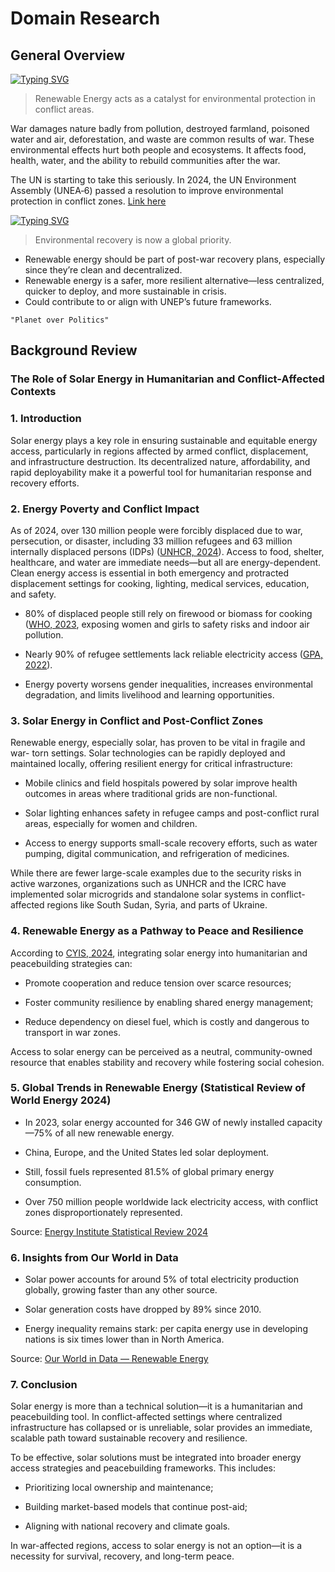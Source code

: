 # Domain Research

## General Overview

[![Typing SVG](https://readme-typing-svg.herokuapp.com?font=times+new+roman&weight=900&size=26&duration=5015&pause=1000&color=DA6820&vCenter=true&repeat=false&width=550&height=46&lines=How+wars+change+energy+in+communities%3F)](https://git.io/typing-svg)

> Renewable Energy acts as a catalyst for environmental protection in conflict
 areas.

War damages nature badly from pollution, destroyed farmland, poisoned water
 and air, deforestation, and waste are common results of war.
These environmental effects hurt both people and ecosystems.
 It affects food, health, water, and the ability to rebuild communities
  after the war.  

The UN is starting to take this seriously. In 2024, the UN Environment
Assembly (UNEA‑6) passed a resolution to improve environmental protection in
conflict zones.
[Link here](https://www.bic-rhr.com/research/strengthening-environmental-resilience-conflict-zones-analysis-unea-6-resolution-and-perac)

[![Typing SVG](https://readme-typing-svg.herokuapp.com?font=times+new+roman&weight=900&size=26&duration=5015&pause=1000&color=49A3B8&vCenter=true&repeat=false&width=550&height=46&lines=Why+Renewable+Energy%3F)](https://git.io/typing-svg)

  >Environmental recovery is now a global priority.

- Renewable energy should be part of post-war recovery plans, especially since
  they’re clean and decentralized.
- Renewable energy is a safer, more resilient alternative—less centralized,
  quicker to deploy, and more sustainable in crisis.
- Could contribute to or align with UNEP’s future frameworks.

 ``` "Planet over Politics" ```

## Background Review

### The Role of Solar Energy in Humanitarian and Conflict-Affected Contexts

### 1. Introduction

Solar energy plays a key role in ensuring sustainable and equitable energy
access, particularly in regions affected by armed conflict, displacement, and
infrastructure destruction. Its decentralized nature, affordability, and rapid
deployability make it a powerful tool for humanitarian response and recovery
efforts.

### 2. Energy Poverty and Conflict Impact

As of 2024, over 130 million people were forcibly displaced due to war,
persecution, or disaster, including 33 million refugees and 63 million
internally displaced persons (IDPs) ([UNHCR,
2024](https://reporting.unhcr.org/global-appeal-2024-6383)). Access to food,
shelter, healthcare, and water are immediate needs—but all are energy-dependent.
Clean energy access is essential in both emergency and protracted displacement
settings for cooking, lighting, medical services, education, and safety.

- 80% of displaced people still rely on firewood or biomass for cooking ([WHO,
  2023](https://energypedia.info/wiki/Energy_Access_in_Displacement_Settings),
  exposing women and girls to safety risks and indoor
  air pollution.

- Nearly 90% of refugee settlements lack reliable electricity access ([GPA,
  2022](https://www.humanitarianenergy.org/assets/resources/SOHES.pdf)).

- Energy poverty worsens gender inequalities, increases environmental
  degradation, and limits livelihood and learning opportunities.

### 3. Solar Energy in Conflict and Post-Conflict Zones

Renewable energy, especially solar, has proven to be vital in fragile and war-
torn settings. Solar technologies can be rapidly deployed and maintained
locally, offering resilient energy for critical infrastructure:

- Mobile clinics and field hospitals powered by solar improve health outcomes in
  areas where traditional grids are non-functional.

- Solar lighting enhances safety in refugee camps and post-conflict rural areas,
  especially for women and children.

- Access to energy supports small-scale recovery efforts, such as water pumping,
  digital communication, and refrigeration of medicines.

While there are fewer large-scale examples due to the security risks in active
warzones, organizations such as UNHCR and the ICRC have implemented solar
microgrids and standalone solar systems in conflict-affected regions like South
Sudan, Syria, and parts of Ukraine.

### 4. Renewable Energy as a Pathway to Peace and Resilience

According to [CYIS, 2024](https://cyis.org), integrating solar energy into
humanitarian and peacebuilding strategies can:

- Promote cooperation and reduce tension over scarce resources;

- Foster community resilience by enabling shared energy management;

- Reduce dependency on diesel fuel, which is costly and dangerous to transport
  in war zones.

Access to solar energy can be perceived as a neutral, community-owned resource
that enables stability and recovery while fostering social cohesion.

### 5. Global Trends in Renewable Energy (Statistical Review of World Energy 2024)

- In 2023, solar energy accounted for 346 GW of newly installed capacity—75% of
  all new renewable energy.

- China, Europe, and the United States led solar deployment.

- Still, fossil fuels represented 81.5% of global primary energy consumption.

- Over 750 million people worldwide lack electricity access, with conflict zones
  disproportionately represented.

Source: [Energy Institute Statistical Review
2024](https://www.energyinst.org/statistical-review)

### 6. Insights from Our World in Data

- Solar power accounts for around 5% of total electricity production globally,
  growing faster than any other source.

- Solar generation costs have dropped by 89% since 2010.

- Energy inequality remains stark: per capita energy use in developing nations
  is six times lower than in North America.

Source: [Our World in Data — Renewable
Energy](https://ourworldindata.org/renewable-energy)

### 7. Conclusion

Solar energy is more than a technical solution—it is a humanitarian and
peacebuilding tool. In conflict-affected settings where centralized
infrastructure has collapsed or is unreliable, solar provides an immediate,
scalable path toward sustainable recovery and resilience.

To be effective, solar solutions must be integrated into broader energy access
strategies and peacebuilding frameworks. This includes:

- Prioritizing local ownership and maintenance;

- Building market-based models that continue post-aid;

- Aligning with national recovery and climate goals.

In war-affected regions, access to solar energy is not an option—it is a
necessity for survival, recovery, and long-term peace.
